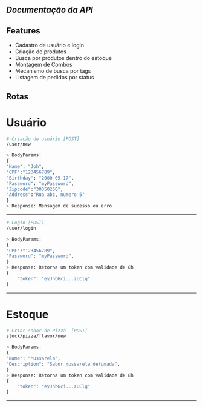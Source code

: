 
## _Documentação da API_




## Features

- Cadastro de usuário e login
- Criação de produtos
- Busca por produtos dentro do estoque
- Montagem de Combos
- Mecanismo de busca por tags
- Listagem de pedidos por status



## Rotas

# Usuário
```sh
# Criação de usuário [POST] 
/user/new

> BodyParams: 
{
"Name": "Joh",
"CPF":"123456789",
"Birthday": "2000-05-17",
"Password": "myPassword",
"Zipcode":"30350250",
"Address":"Rua abc, numero 5"
}
> Response: Mensagem de sucesso ou erro
```
---

```sh
# Login [POST]
/user/login

> BodyParams:
{
"CPF":"123456789",
"Password": "myPassword",
}
> Response: Retorna um token com validade de 8h
{
	"token": "eyJhbGci...zUClg"
}
```
---

# Estoque
```sh
# Criar sabor de Pizza  [POST]
stock/pizza/flavor/new

> BodyParams:
{
"Name": "Mussarela",
"Description": "Sabor mussarela defumada",
}
> Response: Retorna um token com validade de 8h
{
	"token": "eyJhbGci...zUClg"
}
```
---
